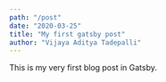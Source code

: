 ```yaml
---
path: "/post"
date: "2020-03-25"
title: "My first gatsby post"
author: "Vijaya Aditya Tadepalli"
---
```


This is my very first blog post in Gatsby.